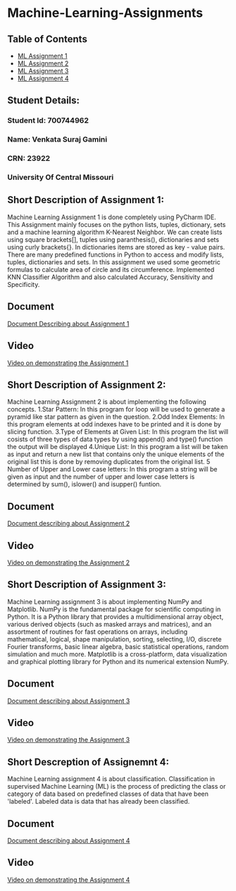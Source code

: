# Machine-Learning-Assignments
## Table of Contents
- [ML Assignment 1](https://github.com/SurajGamini18/Machine-Learning-Assignments/tree/main/Assignment-1%20src)
- [ML Assignment 2](https://github.com/SurajGamini18/Machine-Learning-Assignments/tree/main/Assignment-%202%20src)
- [ML Assignment 3](https://github.com/SurajGamini18/Machine-Learning-Assignments/tree/main/Assignment%20-3%20src)
- [ML Assignment 4](https://github.com/SurajGamini18/Machine-Learning-Assignments/tree/main/Assignment-4%20src)
## Student Details:
### Student Id: 700744962
### Name: Venkata Suraj Gamini
### CRN: 23922
### University Of Central Missouri


## Short Description of Assignment 1: 
Machine Learning Assignment 1 is done completely using PyCharm IDE. This Assignment mainly focuses on the python lists, tuples, dictionary, sets and a machine learning algorithm K-Nearest Neighbor. We can create lists using square brackets[], tuples using paranthesis(), dictionaries and sets using curly brackets{}. In dictionaries items are stored as key - value pairs. There are many predefined functions in Python to access and modify lists, tuples, dictionaries and sets. In this assignment we used some geometric formulas to calculate area of circle and its circumference.
Implemented KNN Classifier Algorithm and also calculated Accuracy, Sensitivity and Specificity.

## Document
[Document Describing about Assignment 1](https://docs.google.com/document/d/1gls-qOcyWulHMRlIBIFXydakF2ZlxLXF/edit?usp=share_link&ouid=115006250578410786078&rtpof=true&sd=true)

## Video
[Video on demonstrating the Assignment 1](https://drive.google.com/file/d/1pLA2XbeIBNCw_B_a4mBcUtrrWZtLhiSt/view?usp=share_link) 


## Short Description of Assignment 2:
Machine Learning Assignment 2 is about implementing the following concepts.
  1.Star Pattern: In this program for loop will be used to generate a pyramid like star pattern as given in the question.
  2.Odd Index Elements: In this program elements at odd indexes have to be printed and it is done by slicing function.
  3.Type of Elements at Given List: In this program the list will cosists of three types of data types by using append() and type() function the output will be displayed
  4.Unique List: In this program a list will be taken as input and return a new list that contains only the unique elements of the original list this is done by removing duplicates from the original list.
  5 Number of Upper and Lower case letters: In this program a string will be given as input and the number of upper and lower case letters is determined by sum(), islower() and isupper() funtion.
  
## Document
[Document describing about Assignment 2](https://docs.google.com/document/d/1mJ8Iyplzn8-jGVT8GgT-55vzVA6RsA3E/edit?usp=share_link&ouid=115006250578410786078&rtpof=true&sd=true) 

## Video
[Video on demonstrating the Assignment 2](https://drive.google.com/file/d/1J5P18c89C1jFWtsOnr46dBACyyYvu0T6/view?usp=share_link) 


## Short Description of Assignment 3:
Machine Learning assignment 3 is about implementing NumPy and Matplotlib. NumPy is the fundamental package for scientific computing in Python. It is a Python library that provides a multidimensional array object, various derived objects (such as masked arrays and matrices), and an assortment of routines for fast operations on arrays, including mathematical, logical, shape manipulation, sorting, selecting, I/O, discrete Fourier transforms, basic linear algebra, basic statistical operations, random simulation and much more. Matplotlib is a cross-platform, data visualization and graphical plotting library for Python and its numerical extension NumPy.


## Document
[Document describing about Assignment 3](https://docs.google.com/document/d/16_4ZRhFIYc8j2xhR92ud8VRJXoduls7T/edit?usp=share_link&ouid=115006250578410786078&rtpof=true&sd=true)

## Video
[Video on demonstrating the Assignment 3](https://drive.google.com/file/d/1zvOtCGmY4RmPuZp8DS4FjF0magIFzT1Y/view?usp=share_link)


## Short Descreption of Assignemnt 4:
Machine Learning assignment 4 is about classification. Classification in supervised Machine Learning (ML) is the process of predicting the class or category of data based on predefined classes of data that have been 'labeled'. Labeled data is data that has already been classified.


## Document
[Document describing about Assignment 4](https://docs.google.com/document/d/1dt3tP45_7Y4KjZLXZvRirgOxRBtlC9gi/edit?usp=share_link&ouid=115006250578410786078&rtpof=true&sd=true)

## Video
[Video on demonstrating the Assignment 4](https://drive.google.com/file/d/1wMsarJVLwc2-DJXM_D_wo8HH3q5rlGRH/view?usp=share_link)

